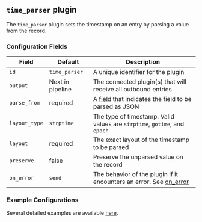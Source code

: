 ## `time_parser` plugin

The `time_parser` plugin sets the timestamp on an entry by parsing a value from the record.

### Configuration Fields

| Field         | Default          | Description                                                                                   |
| ---           | ---              | ---                                                                                           |
| `id`          | `time_parser`    | A unique identifier for the plugin                                                            |
| `output`      | Next in pipeline | The connected plugin(s) that will receive all outbound entries                                |
| `parse_from`  | required         | A [field](/docs/types/field.md) that indicates the field to be parsed as JSON                 |
| `layout_type` | `strptime`       | The type of timestamp. Valid values are `strptime`, `gotime`, and `epoch`                     |
| `layout`      | required         | The exact layout of the timestamp to be parsed                                                |
| `preserve`    | false            | Preserve the unparsed value on the record                                                     |
| `on_error`    | `send`           | The behavior of the plugin if it encounters an error. See [on_error](/docs/types/on_error.md) |


### Example Configurations

Several detailed examples are available [here](/docs/types/timestamp.md).
